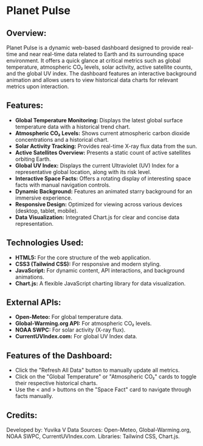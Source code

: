 # Planet Pulse

## Overview:
Planet Pulse is a dynamic web-based dashboard designed to provide real-time and near real-time data related to Earth and its surrounding space environment. It offers a quick glance at critical metrics such as global temperature, atmospheric CO₂ levels, solar activity, active satellite counts, and the global UV index. The dashboard features an interactive background animation and allows users to view historical data charts for relevant metrics upon interaction.

## Features:
- **Global Temperature Monitoring:** Displays the latest global surface temperature data with a historical trend chart.
- **Atmospheric CO₂ Levels:** Shows current atmospheric carbon dioxide concentrations and a historical chart.
- **Solar Activity Tracking:** Provides real-time X-ray flux data from the sun.
- **Active Satellites Overview:** Presents a static count of active satellites orbiting Earth.
- **Global UV Index:** Displays the current Ultraviolet (UV) Index for a representative global location, along with its risk level.
- **Interactive Space Facts:** Offers a rotating display of interesting space facts with manual navigation controls.
- **Dynamic Background:** Features an animated starry background for an immersive experience.
- **Responsive Design:** Optimized for viewing across various devices (desktop, tablet, mobile).
- **Data Visualization:** Integrated Chart.js for clear and concise data representation.

## Technologies Used:
- **HTML5:** For the core structure of the web application.
- **CSS3 (Tailwind CSS):** For responsive and modern styling.
- **JavaScript:** For dynamic content, API interactions, and background animations.
- **Chart.js:** A flexible JavaScript charting library for data visualization.

## External APIs:
- **Open-Meteo:** For global temperature data.
- **Global-Warming.org API:** For atmospheric CO₂ levels.
- **NOAA SWPC:** For solar activity (X-ray flux).
- **CurrentUVIndex.com:** For global UV Index data.

## Features of the Dashboard:
- Click the "Refresh All Data" button to manually update all metrics.
- Click on the "Global Temperature" or "Atmospheric CO₂" cards to toggle their respective historical charts.
- Use the < and > buttons on the "Space Fact" card to navigate through facts manually.

## Credits:
Developed by: Yuvika V
Data Sources: Open-Meteo, Global-Warming.org, NOAA SWPC, CurrentUVIndex.com.
Libraries: Tailwind CSS, Chart.js.
